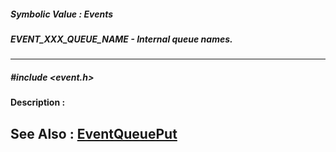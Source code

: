 ##### Symbolic Value : Events
##### EVENT_XXX_QUEUE_NAME - Internal queue names.
---
##### #include <event.h>
**Description :**

**See Also :**
[EventQueuePut](D:/md_files/EventQueuePut.md)
---
